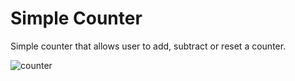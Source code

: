 # Simple Counter
Simple counter that allows user to add, subtract or reset a counter.

![counter](https://user-images.githubusercontent.com/71052352/167952584-6b675618-9851-44b7-b17b-f82398686684.gif)
